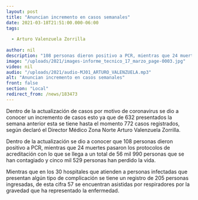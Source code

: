 ```yaml
---
layout: post
title: "Anuncian incremento en casos semanales"
date: 2021-03-18T21:51:00.000-06:00
tags:
  
  - Arturo Valenzuela Zorrilla
  
author: nil
description: "108 personas dieron positivo a PCR, mientras que 24 muertes pasaron los protocolos de acreditación en la actualización de los casos."
image: "/uploads/2021/images-informe_tecnico_17_marzo_page-0003.jpg"
video: nil
audio: "/uploads/2021/audio-MJ01_ARTURO_VALENZUELA.mp3"
alt: "Anuncian incremento en casos semanales"
front: false
section: "Local"
redirect_from: /news/183473
---
```


Dentro de la actualización de casos por motivo de coronavirus se dio a conocer un incremento de casos esto ya que de 632 presentados la semana anterior esta se tiene hasta el momento 772 casos registrados, según declaró el Director Médico Zona Norte Arturo Valenzuela Zorrilla.

Dentro de la actualización se dio a conocer que 108 personas dieron positivo a PCR, mientras que 24 muertes pasaron los protocolos de acreditación con lo que se llega a un total de 56 mil 990 personas que se han contagiado y cinco mil 529 personas han perdido la vida.

Mientras que en los 30 hospitales que atienden a personas infectadas que presentan algún tipo de complicación se tiene un registro de 205 personas ingresadas, de esta cifra 57 se encuentran asistidas por respiradores por la gravedad que ha representado la enfermedad.
